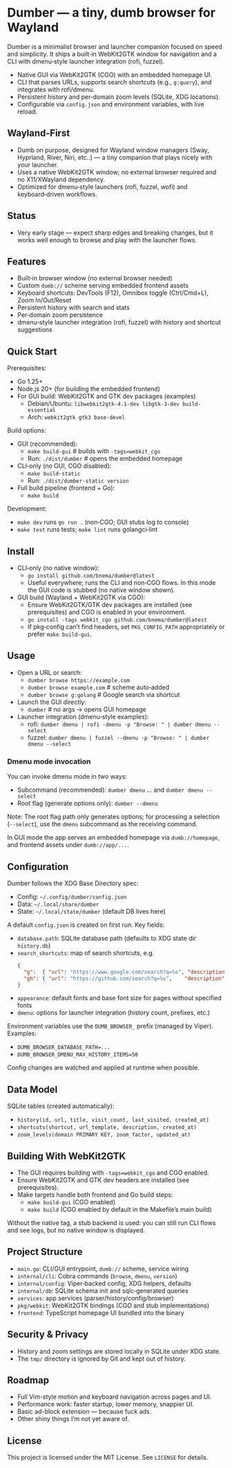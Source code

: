 # Dumber — a tiny, dumb browser for Wayland

Dumber is a minimalist browser and launcher companion focused on speed and simplicity. It ships a built‑in WebKit2GTK window for navigation and a CLI with dmenu‑style launcher integration (rofi, fuzzel).

- Native GUI via WebKit2GTK (CGO) with an embedded homepage UI.
- CLI that parses URLs, supports search shortcuts (e.g., `g:query`), and integrates with rofi/dmenu.
- Persistent history and per‑domain zoom levels (SQLite, XDG locations).
- Configurable via `config.json` and environment variables, with live reload.

## Wayland‑First
- Dumb on purpose, designed for Wayland window managers (Sway, Hyprland, River, Niri, etc..) — a tiny companion that plays nicely with your launcher.
- Uses a native WebKit2GTK window; no external browser required and no X11/XWayland dependency.
- Optimized for dmenu‑style launchers (rofi, fuzzel, wofi) and keyboard‑driven workflows.

## Status
- Very early stage — expect sharp edges and breaking changes, but it works well enough to browse and play with the launcher flows.

## Features
- Built‑in browser window (no external browser needed)
- Custom `dumb://` scheme serving embedded frontend assets
- Keyboard shortcuts: DevTools (F12), Omnibox toggle (Ctrl/Cmd+L), Zoom In/Out/Reset
- Persistent history with search and stats
- Per‑domain zoom persistence
- dmenu‑style launcher integration (rofi, fuzzel) with history and shortcut suggestions

## Quick Start
Prerequisites:
- Go 1.25+
- Node.js 20+ (for building the embedded frontend)
- For GUI build: WebKit2GTK and GTK dev packages (examples)
  - Debian/Ubuntu: `libwebkit2gtk-4.1-dev libgtk-3-dev build-essential`
  - Arch: `webkit2gtk gtk3 base-devel`

Build options:
- GUI (recommended):
  - `make build-gui`      # builds with `-tags=webkit_cgo`
  - Run: `./dist/dumber`  # opens the embedded homepage
- CLI‑only (no GUI, CGO disabled):
  - `make build-static`
  - Run: `./dist/dumber-static version`
- Full build pipeline (frontend + Go):
  - `make build`

Development:
- `make dev` runs `go run .` (non‑CGO; GUI stubs log to console)
- `make test` runs tests; `make lint` runs golangci‑lint

## Install
- CLI‑only (no native window):
  - `go install github.com/bnema/dumber@latest`
  - Useful everywhere; runs the CLI and non‑CGO flows. In this mode the GUI code is stubbed (no native window shown).
- GUI build (Wayland + WebKit2GTK via CGO):
  - Ensure WebKit2GTK/GTK dev packages are installed (see prerequisites) and CGO is enabled in your environment.
  - `go install -tags webkit_cgo github.com/bnema/dumber@latest`
  - If pkg‑config can’t find headers, set `PKG_CONFIG_PATH` appropriately or prefer `make build-gui`.

## Usage
- Open a URL or search:
  - `dumber browse https://example.com`
  - `dumber browse example.com`        # scheme auto‑added
  - `dumber browse g:golang`           # Google search via shortcut
- Launch the GUI directly:
  - `dumber`                           # no args → opens GUI homepage
- Launcher integration (dmenu‑style examples):
  - rofi:   `dumber dmenu | rofi -dmenu -p "Browse: " | dumber dmenu --select`
  - fuzzel: `dumber dmenu | fuzzel --dmenu -p "Browse: " | dumber dmenu --select`

### Dmenu mode invocation
You can invoke dmenu mode in two ways:
- Subcommand (recommended): `dumber dmenu` … and `dumber dmenu --select`
- Root flag (generate options only): `dumber --dmenu`

Note: The root flag path only generates options; for processing a selection (`--select`), use the `dmenu` subcommand as the receiving command.

In GUI mode the app serves an embedded homepage via `dumb://homepage`, and frontend assets under `dumb://app/...`.

## Configuration
Dumber follows the XDG Base Directory spec:
- Config: `~/.config/dumber/config.json`
- Data:   `~/.local/share/dumber`
- State:  `~/.local/state/dumber` (default DB lives here)

A default `config.json` is created on first run. Key fields:
- `database.path`: SQLite database path (defaults to XDG state dir `history.db`)
- `search_shortcuts`: map of search shortcuts, e.g.
  ```json
  {
    "g":  { "url": "https://www.google.com/search?q=%s", "description": "Google" },
    "gh": { "url": "https://github.com/search?q=%s",    "description": "GitHub" }
  }
  ```
- `appearance`: default fonts and base font size for pages without specified fonts
- `dmenu`: options for launcher integration (history count, prefixes, etc.)

Environment variables use the `DUMB_BROWSER_` prefix (managed by Viper). Examples:
- `DUMB_BROWSER_DATABASE_PATH=...`
- `DUMB_BROWSER_DMENU_MAX_HISTORY_ITEMS=50`

Config changes are watched and applied at runtime when possible.

## Data Model
SQLite tables (created automatically):
- `history(id, url, title, visit_count, last_visited, created_at)`
- `shortcuts(shortcut, url_template, description, created_at)`
- `zoom_levels(domain PRIMARY KEY, zoom_factor, updated_at)`

## Building With WebKit2GTK
- The GUI requires building with `-tags=webkit_cgo` and CGO enabled.
- Ensure WebKit2GTK and GTK dev headers are installed (see prerequisites).
- Make targets handle both frontend and Go build steps:
  - `make build-gui` (CGO enabled)
  - `make build` (CGO enabled by default in the Makefile’s main build)

Without the native tag, a stub backend is used: you can still run CLI flows and see logs, but no native window is displayed.

## Project Structure
- `main.go`: CLI/GUI entrypoint, `dumb://` scheme, service wiring
- `internal/cli`: Cobra commands (`browse`, `dmenu`, `version`)
- `internal/config`: Viper‑backed config, XDG helpers, defaults
- `internal/db`: SQLite schema init and sqlc‑generated queries
- `services`: app services (parser/history/config/browser)
- `pkg/webkit`: WebKit2GTK bindings (CGO and stub implementations)
- `frontend`: TypeScript homepage UI bundled into the binary

## Security & Privacy
- History and zoom settings are stored locally in SQLite under XDG state.
- The `tmp/` directory is ignored by Git and kept out of history.

## Roadmap
- Full Vim-style motion and keyboard navigation across pages and UI.
- Performance work: faster startup, lower memory, snappier UI.
- Basic ad-block extension — because fuck ads.
- Other shiny things I’m not yet aware of.

## License
This project is licensed under the MIT License. See `LICENSE` for details.
